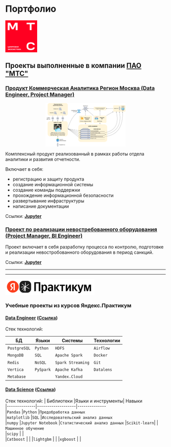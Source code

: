 # Портфолио

<img src="mts/data/logo_mts.png" width="100" height="100" style="display: block; ">

## Проекты выполненные в компании [ПАО "МТС"](https://github.com/mustdayker/data_portfolio/tree/main/mts)


### [Продукт Коммерческая Аналитика Регион Москва (Data Engineer, Project Manager)](https://github.com/mustdayker/data_portfolio/blob/main/mts/mts_camr.ipynb)

<img src="mts/data/camr_diag_to_be.png" width="50%" style="display: block; margin: auto;">

Комплексный продукт реализованный в рамках работы отдела аналитики и развития отчетности. 

Включает в себя: 
- регистрацию и защиту продукта
- создание информационной системы
- создание команды поддержки
- прохождение информационной безопасности
- развертывание инфраструктуры
- написание документации

Ссылки:
[**Jupyter**](https://github.com/mustdayker/data_portfolio/blob/main/mts/mts_camr.ipynb)




### [Проект по реализации невостребованного оборудования (Project Manager, BI Engineer)](https://github.com/mustdayker/data_portfolio/blob/main/mts/mts_guz_device.ipynb)

Проект включает в себя разработку процесса по контролю, подготовке и реализации невостробованного оборудования в период санкций.

Ссылки:
[**Jupyter**](https://github.com/mustdayker/data_portfolio/blob/main/mts/mts_guz_device.ipynb)

-----
-----

<img src="data/practicum_logo.png" width="280" height="50" style="display: block; ">

### Учебные проекты из курсов Яндекс.Практикум

#### [Data Engineer](https://github.com/mustdayker/data_portfolio/blob/main/de/de_portfolio.md) ([Ссылка](https://github.com/mustdayker/data_portfolio/blob/main/de/de_portfolio.md))

Стек технологий:

|БД          | Языки   | Системы         | Технологии
|------------|---------|--------------   | ------
|`PostgreSQL`|`Python` |`HDFS`           |`Airflow`
|`MongoDB`   |`SQL`    |`Apache Spark`   |`Docker`
|`Redis`     |`NoSQL`  |`Spark Streaming`|`Git`
|`Vertica`   |`PySpark`|`Apache Kafka`   |`Datalens`
|`Metabase`  |         |`Yandex.Cloud`   | 


#### [Data Science](https://github.com/mustdayker/data_portfolio/blob/main/ds/ds_portfolio.md) ([Ссылка](https://github.com/mustdayker/data_portfolio/blob/main/ds/ds_portfolio.md))

Стек технологий:
| Библиотеки   |Языки и инструменты| Навыки        
|--------------|-------------------|--------------   
|`Pandas`      |`Python`           |`Предобработка данных`           
|`matplotlib`  |`SQL`              |`Исследовательский анализ данных`   
|`numpy`       |`Jupyter Notebook` |`Статистический анализ данных`
|`Scikit-learn`|                   |`Машинное обучение`   
|`scipy`       |                   |  
|`Catboost`    |                   |
|`lightgbm`    |                   |
|`xgboost`     |                   |
